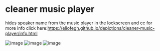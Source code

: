 # cleaner music player
 hides speaker name from the music player in the lockscreen and cc
 for more info click here:https://eliofegh.github.io/depictions/cleaner-music-player/info.html
 
 ![image](https://user-images.githubusercontent.com/95119344/188366300-4b4c6e42-3272-4083-9581-ea0566e50c92.png)
![image](https://user-images.githubusercontent.com/95119344/188366311-c48168e4-2a3d-4112-96aa-ee3cb9cd47cc.png)
![image](https://user-images.githubusercontent.com/95119344/188366324-05e34265-998b-4cfc-a115-2c7a5c9160b8.png)


